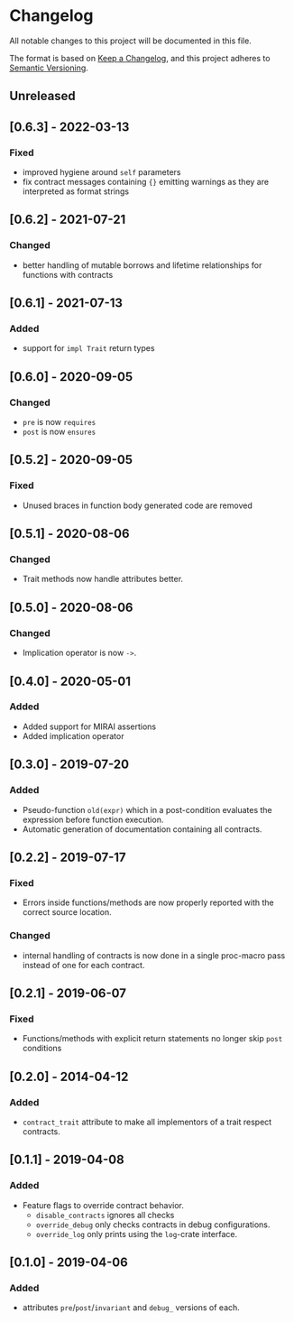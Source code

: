  # Changelog
All notable changes to this project will be documented in this file.

The format is based on [Keep a Changelog](https://keepachangelog.com/en/1.0.0/),
and this project adheres to [Semantic Versioning](https://semver.org/spec/v2.0.0.html).

## Unreleased

## [0.6.3] - 2022-03-13

### Fixed

- improved hygiene around `self` parameters
- fix contract messages containing `{}` emitting warnings as they are interpreted as format strings

## [0.6.2] - 2021-07-21

### Changed

- better handling of mutable borrows and lifetime relationships for functions
  with contracts

## [0.6.1] - 2021-07-13

### Added

- support for `impl Trait` return types

## [0.6.0] - 2020-09-05
### Changed
- `pre` is now `requires`
- `post` is now `ensures`

## [0.5.2] - 2020-09-05
### Fixed
- Unused braces in function body generated code are removed

## [0.5.1] - 2020-08-06
### Changed
- Trait methods now handle attributes better.

## [0.5.0] - 2020-08-06
### Changed
- Implication operator is now `->`.

## [0.4.0] - 2020-05-01
### Added
- Added support for MIRAI assertions
- Added implication operator

## [0.3.0] - 2019-07-20
### Added
- Pseudo-function `old(expr)` which in a post-condition evaluates the expression before function execution.
- Automatic generation of documentation containing all contracts.

## [0.2.2] - 2019-07-17
### Fixed
- Errors inside functions/methods are now properly reported with the correct source location.
### Changed
- internal handling of contracts is now done in a single proc-macro pass instead of one for each contract.

## [0.2.1] - 2019-06-07
### Fixed
- Functions/methods with explicit return statements no longer skip `post` conditions

## [0.2.0] - 2014-04-12
### Added
- `contract_trait` attribute to make all implementors of a trait respect contracts.

## [0.1.1] - 2019-04-08
### Added
- Feature flags to override contract behavior.
  - `disable_contracts` ignores all checks
  - `override_debug` only checks contracts in debug configurations.
  - `override_log` only prints using the `log`-crate interface.

## [0.1.0] - 2019-04-06
### Added
- attributes `pre`/`post`/`invariant` and `debug_` versions of each.












